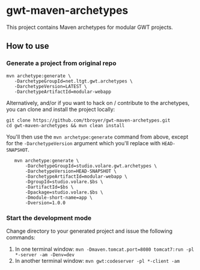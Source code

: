 gwt-maven-archetypes
====================

This project contains Maven archetypes for modular GWT projects.

How to use
----------

### Generate a project from original repo

    mvn archetype:generate \
       -DarchetypeGroupId=net.ltgt.gwt.archetypes \
       -DarchetypeVersion=LATEST \
       -DarchetypeArtifactId=modular-webapp


Alternatively, and/or if you want to hack on / contribute to the archetypes,
you can clone and install the project locally:

    git clone https://github.com/tbroyer/gwt-maven-archetypes.git
    cd gwt-maven-archetypes && mvn clean install

You'll then use the `mvn archetype:generate` command from above, except for the
`-DarchetypeVersion` argument which you'll replace with `HEAD-SNAPSHOT`.

       mvn archetype:generate \
           -DarchetypeGroupId=studio.volare.gwt.archetypes \
           -DarchetypeVersion=HEAD-SNAPSHOT \
           -DarchetypeArtifactId=modular-webapp \
           -DgroupId=studio.volare.$bs \
           -DartifactId=$bs \
           -Dpackage=studio.volare.$bs \
           -Dmodule-short-name=app \
           -Dversion=1.0.0 


### Start the development mode

Change directory to your generated project and issue the following commands:


1. In one terminal window: `mvn -Dmaven.tomcat.port=8080 tomcat7:run -pl *-server -am -Denv=dev `
2. In another terminal window: `mvn gwt:codeserver -pl *-client -am`

